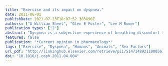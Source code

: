 ```yaml
---
title: "Exercise and its impact on dyspnea."
date: 2011-06-01
publishDate: 2021-07-23T18:07:52.383890Z
authors: ["A William Sheel", "Glen E Foster", "Lee M Romer"]
publication_types: ["2"]
abstract: "Dyspnea is a subjective experience of breathing discomfort that can limit the ability and motivation to perform exercise or exertion. It is a common problem that affects specific groups of patients, such as, those suffering from chronic obstructive pulmonary disease, congestive heart failure, and interstitial lung disease, and in healthy humans during aging, pregnancy, and obesity. In this review, the current mechanistic model of exertional dyspnea is summarized and new research demonstrating how treatment strategies improve dyspnea by reducing central ventilatory drive, improving dynamic ventilatory mechanics, and improving respiratory muscle function is highlighted. Lastly, we review the effects of healthy aging and recent evidence for a male-female difference with respect to exertional-related dyspnea."
featured: false
publication: "*Current opinion in pharmacology*"
tags: ["Exercise", "Dyspnea", "Humans", "Animals", "Sex Factors"]
url_pdf: "http://linkinghub.elsevier.com/retrieve/pii/S1471489211000567"
doi: "10.1016/j.coph.2011.04.004"
---
```


